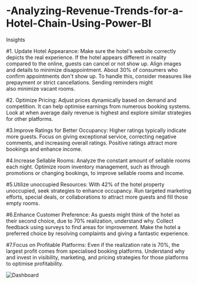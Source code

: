# -Analyzing-Revenue-Trends-for-a-Hotel-Chain-Using-Power-BI

Insights 


#1. Update Hotel Appearance:
Make sure the hotel's website correctly depicts the real experience. If the hotel appears different in reality compared to the online,
guests can cancel or not show up. Align images and details to minimize disappointment. About 30% of consumers who confirm appointments don't show up.
To handle this, consider measures like prepayment or strict cancellations. Sending reminders might also minimize vacant rooms.

#2. Optimize Pricing: 
Adjust prices dynamically based on demand and competition. It can help optimise earnings from numerous booking systems.
Look at when average daily revenue is highest and explore similar strategies for other platforms.

#3.Improve Ratings for Better Occupancy:
Higher ratings typically indicate more guests. Focus on giving exceptional service, correcting negative comments,
and increasing overall ratings. Positive ratings attract more bookings and enhance income.

#4.Increase Sellable Rooms:
Analyze the constant amount of sellable rooms each night. Optimize room inventory management, such as through promotions or
changing bookings, to improve sellable rooms and income.

#5.Utilize unoccupied Resources:
With 42% of the hotel property unoccupied, seek strategies to enhance occupancy.
Run targeted marketing efforts, special deals, or collaborations to attract more guests and fill those empty rooms.

#6.Enhance Customer Preference:
As guests might think of the hotel as their second choice, due to 70% realization, understand why.
Collect feedback using surveys to find areas for improvement. Make the hotel a preferred choice by resolving complaints and giving a fantastic experience.

#7.Focus on Profitable Platforms:
Even if the realization rate is 70%, the largest profit comes from specialised booking platforms.
Understand why and invest in visibility, marketing, and pricing strategies for those platforms to optimise profitability.





![Dashboard](https://github.com/KundanMooo/-Analyzing-Revenue-Trends-for-a-Hotel-Chain-Using-Power-BI/assets/130728166/3480c7a3-4580-4447-ac13-031860633d96)
